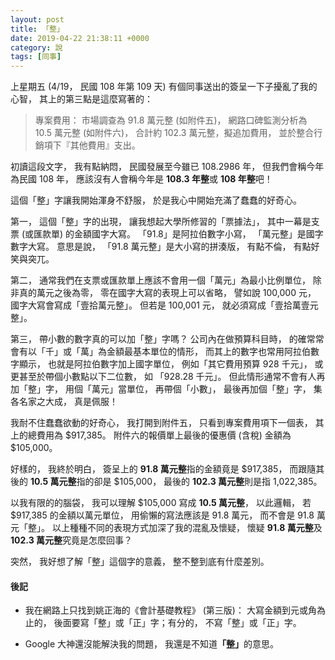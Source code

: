 ```yaml
---
layout: post
title: 「整」
date: 2019-04-22 21:38:11 +0000
category: 說
tags: [同事]
---
```


上星期五 (4/19， 民國 108 年第 109 天) 有個同事送出的簽呈一下子擾亂了我的心智，
其上的第三點是這麼寫著的：

> 專案費用： 市場調查為 91.8 萬元整 (如附件五)，
網路口碑監測分析為 10.5 萬元整 (如附件六)，
合計約 102.3 萬元整，擬追加費用，
並於整合行銷項下『其他費用』支出。

初讀這段文字，
我有點納悶，
民國發展至今雖已 108.2986 年，
但我們會稱今年為民國 108 年，
應該沒有人會稱今年是 <b>108.3 年整</b>或 <b>108 年整</b>吧！

這個「整」字讓我開始渾身不舒服，
於是我心中開始充滿了蠢蠢的好奇心。

第一，
這個「整」字的出現，
讓我想起大學所修習的「票據法」，
其中一幕是支票 (或匯款單) 的金額國字大寫。
「91.8」是阿拉伯數字小寫，
「萬元整」是國字數字大寫。
意思是說，
「91.8 萬元整」是大小寫的拼湊版，
有點不倫，
有點好笑與突兀。

第二，
通常我們在支票或匯款單上應該不會用一個「萬元」為最小比例單位，
除非真的萬元之後為零，
零在國字大寫的表現上可以省略，
譬如說 100,000 元，
國字大寫會寫成「壹拾萬元整」。
但若是 100,001 元，
就必須寫成「壹拾萬壹元整」。

第三，
帶小數的數字真的可以加「整」字嗎？
公司內在做預算科目時，
的確常常會有以「千」或「萬」為金額最基本單位的情形，
而其上的數字也常用阿拉伯數字顯示，
也就是阿拉伯數字加上國字單位，
例如「其它費用預算 928 千元」，
或更甚至於帶個小數點以下二位數，
如 「928.28 千元」。
但此情形通常不會有人再加「整」字，
用個「萬元」當單位，
再帶個「小數」，
最後再加個「整」字，
集各名家之大成，
真是佩服！

我耐不住蠢蠢欲動的好奇心，
我打開到附件五，
只看到專案費用項下一個表，
其上的總費用為 $917,385。
附件六的報價單上最後的優惠價 (含稅) 金額為 $105,000。

好樣的，
我終於明白，
簽呈上的 <b>91.8 萬元整</b>指的金額竟是 $917,385，
而跟隨其後的 <b>10.5 萬元整</b>指的卻是 $105,000，
最後的 <b>102.3 萬元整</b>則是指 1,022,385。

以我有限的的腦袋，
我可以理解 $105,000 寫成 <b>10.5 萬元整</b>，
以此邏輯，
若 $917,385 的金額以萬元單位，
用偷懶的寫法應該是 91.8 萬元，
而不會是 91.8 萬元「整」。
以上種種不同的表現方式加深了我的混亂及懷疑，
懷疑 <b>91.8 萬元整</b>及 <b>102.3 萬元整</b>究竟是怎麼回事？

突然，
我好想了解「整」這個字的意義，
整不整到底有什麼差別。


#### 後記

- 我在網路上只找到姚正海的《會計基礎教程》 (第三版)： 大寫金額到元或角為止的，
後面要寫「整」或「正」字；有分的，
不寫「整」或「正」字。

- Google 大神還沒能解決我的問題，
我還是不知道<b>「整」</b>的意思。
